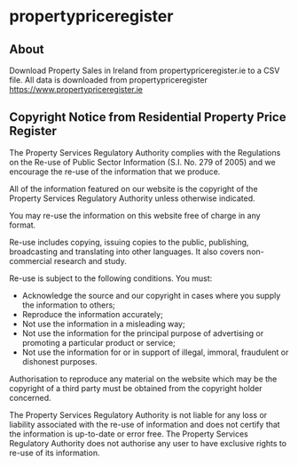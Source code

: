 # propertypriceregister

## About 
  Download Property Sales in Ireland from propertypriceregister.ie to a CSV file. All data is downloaded from propertypriceregister https://www.propertypriceregister.ie

## Copyright Notice from Residential Property Price Register
The Property Services Regulatory Authority complies with the Regulations on the Re-use of Public Sector Information (S.I. No. 279 of 2005) and we encourage the re-use of the information that we produce.

All of the information featured on our website is the copyright of the Property Services Regulatory Authority unless otherwise indicated.

You may re-use the information on this website free of charge in any format.

Re-use includes copying, issuing copies to the public, publishing, broadcasting and translating into other languages. It also covers non-commercial research and study.

Re-use is subject to the following conditions. You must:
* Acknowledge the source and our copyright in cases where you supply the information to others;
* Reproduce the information accurately;
* Not use the information in a misleading way;
* Not use the information for the principal purpose of advertising or promoting a particular product or service;
* Not use the information for or in support of illegal, immoral, fraudulent or dishonest purposes. 

Authorisation to reproduce any material on the website which may be the copyright of a third party must be obtained from the copyright holder concerned.

The Property Services Regulatory Authority is not liable for any loss or liability associated with the re-use of information and does not certify that the information is up-to-date or error free. The Property Services Regulatory Authority does not authorise any user to have exclusive rights to re-use of its information.
